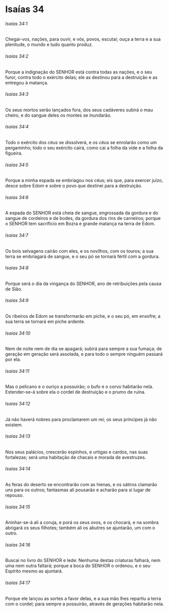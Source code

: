 # Isaías 34

###### Isaías 34:1

Chegai-vos, nações, para ouvir, e vós, povos, escutai; ouça a terra e a sua plenitude, o mundo e tudo quanto produz.

###### Isaías 34:2

Porque a indignação do SENHOR está contra todas as nações, e o seu furor, contra todo o exército delas; ele as destinou para a destruição e as entregou à matança.

###### Isaías 34:3

Os seus mortos serão lançados fora, dos seus cadáveres subirá o mau cheiro, e do sangue deles os montes se inundarão.

###### Isaías 34:4

Todo o exército dos céus se dissolverá, e os céus se enrolarão como um pergaminho; todo o seu exército cairá, como cai a folha da vide e a folha da figueira.

###### Isaías 34:5

Porque a minha espada se embriagou nos céus; eis que, para exercer juízo, desce sobre Edom e sobre o povo que destinei para a destruição.

###### Isaías 34:6

A espada do SENHOR está cheia de sangue, engrossada da gordura e do sangue de cordeiros e de bodes, da gordura dos rins de carneiros; porque o SENHOR tem sacrifício em Bozra e grande matança na terra de Edom.

###### Isaías 34:7

Os bois selvagens cairão com eles, e os novilhos, com os touros; a sua terra se embriagará de sangue, e o seu pó se tornará fértil com a gordura.

###### Isaías 34:8

Porque será o dia da vingança do SENHOR, ano de retribuições pela causa de Sião.

###### Isaías 34:9

Os ribeiros de Edom se transformarão em piche, e o seu pó, em enxofre; a sua terra se tornará em piche ardente.

###### Isaías 34:10

Nem de noite nem de dia se apagará; subirá para sempre a sua fumaça; de geração em geração será assolada, e para todo o sempre ninguém passará por ela.

###### Isaías 34:11

Mas o pelicano e o ouriço a possuirão; o bufo e o corvo habitarão nela. Estender-se-á sobre ela o cordel de destruição e o prumo de ruína.

###### Isaías 34:12

Já não haverá nobres para proclamarem um rei; os seus príncipes já não existem.

###### Isaías 34:13

Nos seus palácios, crescerão espinhos, e urtigas e cardos, nas suas fortalezas; será uma habitação de chacais e morada de avestruzes.

###### Isaías 34:14

As feras do deserto se encontrarão com as hienas, e os sátiros clamarão uns para os outros; fantasmas ali pousarão e acharão para si lugar de repouso.

###### Isaías 34:15

Aninhar-se-á ali a coruja, e porá os seus ovos, e os chocará, e na sombra abrigará os seus filhotes; também ali os abutres se ajuntarão, um com o outro.

###### Isaías 34:16

Buscai no livro do SENHOR e lede: Nenhuma destas criaturas falhará, nem uma nem outra faltará; porque a boca do SENHOR o ordenou, e o seu Espírito mesmo as ajuntará.

###### Isaías 34:17

Porque ele lançou as sortes a favor delas, e a sua mão lhes repartiu a terra com o cordel; para sempre a possuirão, através de gerações habitarão nela.

